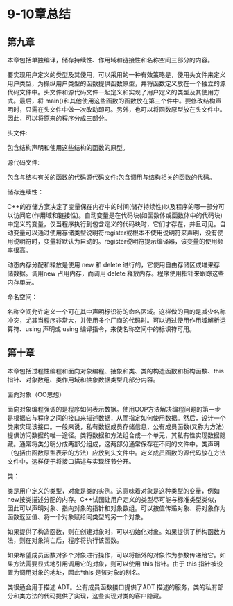# 9-10章总结

## 第九章

本章包括单独编译，储存持续性、作用域和链接性和名称空间三部分的内容。

要实现用户定义的类型及其使用，可以采用的一种有效策略是，使用头文件来定义用户类型，为操纵用户类型的函数提供函数原型，并将函数定义放在一个独立的源代码文件中。头文件和源代码文件一起定义和实现了用户定义的类型及其使用方式。最后，将 main()和其他使用这些函数的函数放在第三个件中。要修改结构声明时，只需在头文件中做一次改动即可。另外，也可以将函数原型放在头文件中。因此，可以将原来的程序分成三部分。

头文件:

包含结构声明和使用这些结构的函数的原型。

源代码文件:

包含与结构有关的函数的代码源代码文件:包含调用与结构相关的函数的代码。

储存连续性：

C++的存储方案决定了变量保在内存中的时间(储存持续性)以及程序的哪一部分可以访问它(作用域和链接性)。自动变量是在代码块(如函数体或函数体中的代码块)中定义的变量，仅当程序执行到包含定义的代码块时，它们才存在，并且可见。自动变量可以通过使用存储类型说明符register或根本不使用说明符来声明，没有使用说明符时，变量将默认为自动的。register说明符提示编译器，该变量的使用频率很高。

动态内存分配和释放是使用 new 和 delete 进行的，它使用自由存储区或堆来存储数据。调用new 占用内存，而调用 delete 释放内存。程序使用指针来跟踪这些内存单元。

命名空间：

名称空间允许定义一个可在其中声明标识符的命名区域。这样做的目的是减少名称冲突，尤其当程序非常大，并使用多个厂商的代码时。可以通过使用作用域解析运算符、using 声明或 using 编译指令，来使名称空间中的标识符可用。

## 第十章

本章包括过程性编程和面向对象编程、抽象和类、类的构造函数和析构函数、this指针、对象数组、类作用域和抽象数据类型几部分内容。

面向对象（OO思想）

  面向对象编程强调的是程序如何表示数据。使用OOP方法解决编程问题的第一步是根据它与程序之间的接口来描述数据，从而指定如何使用数据。然后，设计一个类来实现该接口。一般来说，私有数据成员存储信息，公有成员函数(又称为方法)提供访问数据的唯一途径。类将数据和方法组合成一个单元，其私有性实现数据隐藏。通常将类分明分成两部分组成，这两部分通常保存在不同的文件中。类声明（包括由函数原型表示的方法）应放到头文件中。定义成员函数的源代码放在方法文件中，这样便于将接口描述与实现细节分开。

类：

类是用户定义的类型，对象是类的实例。这意味着对象是这种类型的变量，例如new按类描述分配的内存。C++试图让用户定义的类型尽可能与标准类型类似，因此可以声明对象、指向对象的指针和对象数组。可以按值传递对象、将对象作为函数返回值、将一个对象赋给同类型的另一个对象。

如果提供了构造函数，则在创建对象时，可以初始化对象。如果提供了析构函数方法，则在对象消亡后，程序将执行该函数。

如果希望成员函数对多个对象进行操作，可以将额外的对象作为参数传递给它。如果方法需要显式地引用调用它的对象，则可以使用 this 指针。由于 this 指针被设置为调用对象的地址，因此*this 是该对象的别名。

类很适合用于描述 ADT。公有成员函数接口提供了ADT 描述的服务，类的私有部分和类方法的代码提供了实现，这些实现对类的客户隐藏。
